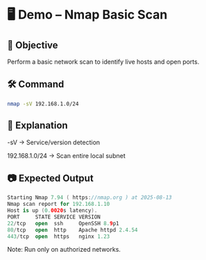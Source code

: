 # 🖥 Demo – Nmap Basic Scan

## 🎯 Objective
Perform a basic network scan to identify live hosts and open ports.

## 🛠 Command
```bash
nmap -sV 192.168.1.0/24
```
## 📌 Explanation

-sV → Service/version detection

192.168.1.0/24 → Scan entire local subnet

## 📷 Expected Output

```kotlin
Starting Nmap 7.94 ( https://nmap.org ) at 2025-08-13
Nmap scan report for 192.168.1.10
Host is up (0.0020s latency).
PORT     STATE SERVICE VERSION
22/tcp   open  ssh     OpenSSH 8.9p1
80/tcp   open  http    Apache httpd 2.4.54
443/tcp  open  https   nginx 1.23
```

Note: Run only on authorized networks.
